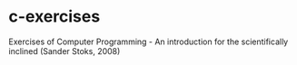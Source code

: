 c-exercises
===========

Exercises of Computer Programming - An introduction for the scientifically inclined (Sander Stoks, 2008)
